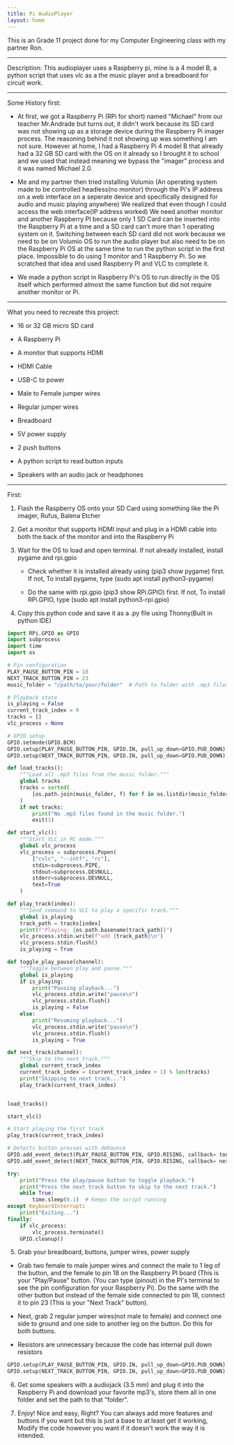 ```yaml
---
title: Pi AudioPlayer
layout: home
---
```

This is an Grade 11 project done for my Computer Engineering class with my partner Ron.
<hr>
Description: This audioplayer uses a Raspberry pi, mine is a 4 model B, a python script that uses vlc as a the music player and a breadboard for circuit work.
<hr>
Some History first:

- At first, we got a Raspberry Pi (RPi for short) named "Michael" from our teacher Mr.Andrade but turns out, it didn't work because its SD card was not showing up as a storage device during the Raspberry Pi imager process. The reasoning behind it not showing up was something I am not sure. However at home, I had a Raspberry Pi 4 model B that already had a 32 GB SD card with the OS on it already so I brought it to school and we used that instead meaning we bypass the "imager" process and it was named Michael 2.0.

- Me and my partner then tried installing Volumio (An operating system made to be controlled headless(no monitor) through the Pi's IP address on a web interface on a seperate device and specifically designed for audio and music playing anywhere) We realized that even though I could access the web interface(IP address worked) We need another monitor and another Raspberry PI because only 1 SD Card can be inserted into the Raspberry Pi at a time and a SD card can't more than 1 operating system on it. Switching between each SD card did not work because we need to be on Volumio OS to run the audio player but also need to be on the Raspberry Pi OS at the same time to run the python script in the first place. Impossible to do using 1 monitor and 1 Raspberry Pi. So we scratched that idea and used Raspberry PI and VLC to complete it.

- We made a python script in Raspberry Pi's OS to run directly in the OS itself which performed almost the same function but did not require another monitor or Pi.
<hr>
What you need to recreate this project:  

-  16 or 32 GB micro SD card

-  A Raspberry Pi

-  A monitor that supports HDMI

-  HDMI Cable

-  USB-C to power

- Male to Female jumper wires

- Regular jumper wires

- Breadboard  

- 5V power supply  

- 2 push buttons  

- A python script to read button inputs

- Speakers with an audio jack or headphones
<hr>

First:
 
1. Flash the Raspberry OS onto your SD Card using something like the Pi imager, Rufus, Balena Etcher

2. Get a monitor that supports HDMI input and plug in a HDMI cable into both the back of the monitor and into the Raspberry Pi

3. Wait for the OS to load and open terminal. If not already installed, install pygame and rpi.gpio

   - Check whether it is installed already using (pip3 show pygame) first. If not, To install pygame, type (sudo apt install python3-pygame)
   
   - Do the same with rpi.gpio (pip3 show RPi.GPIO) first. If not, To install RPi.GPIO, type (sudo apt install python3-rpi.gpio)

4. Copy this python code and save it as a .py file using Thonny(Built in python IDE)

```python
import RPi.GPIO as GPIO
import subprocess
import time
import os

# Pin configuration
PLAY_PAUSE_BUTTON_PIN = 18
NEXT_TRACK_BUTTON_PIN = 23
music_folder = "/path/to/your/folder"  # Path to folder with .mp3 files

# Playback state
is_playing = False
current_track_index = 0
tracks = []
vlc_process = None

# GPIO setup
GPIO.setmode(GPIO.BCM)
GPIO.setup(PLAY_PAUSE_BUTTON_PIN, GPIO.IN, pull_up_down=GPIO.PUD_DOWN)
GPIO.setup(NEXT_TRACK_BUTTON_PIN, GPIO.IN, pull_up_down=GPIO.PUD_DOWN)

def load_tracks():
    """Load all .mp3 files from the music folder."""
    global tracks
    tracks = sorted(
        [os.path.join(music_folder, f) for f in os.listdir(music_folder) if f.endswith(".mp3")]
    )
    if not tracks:
        print("No .mp3 files found in the music folder.")
        exit(1)

def start_vlc():
    """Start VLC in RC mode."""
    global vlc_process
    vlc_process = subprocess.Popen(
        ["cvlc", "--intf", "rc"],
        stdin=subprocess.PIPE,
        stdout=subprocess.DEVNULL,
        stderr=subprocess.DEVNULL,
        text=True
    )

def play_track(index):
    """Send command to VLC to play a specific track."""
    global is_playing
    track_path = tracks[index]
    print(f"Playing: {os.path.basename(track_path)}")
    vlc_process.stdin.write(f"add {track_path}\n")
    vlc_process.stdin.flush()
    is_playing = True

def toggle_play_pause(channel):
    """Toggle between play and pause."""
    global is_playing
    if is_playing:
        print("Pausing playback...")
        vlc_process.stdin.write("pause\n")
        vlc_process.stdin.flush()
        is_playing = False
    else:
        print("Resuming playback...")
        vlc_process.stdin.write("pause\n")  
        vlc_process.stdin.flush()
        is_playing = True

def next_track(channel):
    """Skip to the next track."""
    global current_track_index
    current_track_index = (current_track_index + 1) % len(tracks)
    print("Skipping to next track...")
    play_track(current_track_index)


load_tracks()

start_vlc()

# Start playing the first track
play_track(current_track_index)

# Detects button presses with debounce
GPIO.add_event_detect(PLAY_PAUSE_BUTTON_PIN, GPIO.RISING, callback= toggle_play_pause, bouncetime=100)
GPIO.add_event_detect(NEXT_TRACK_BUTTON_PIN, GPIO.RISING, callback= next_track, bouncetime=100)

try:
    print("Press the play/pause button to toggle playback.")
    print("Press the next track button to skip to the next track.")
    while True:
        time.sleep(0.1)  # Keeps the script running
except KeyboardInterrupt:
    print("Exiting...")
finally:
    if vlc_process:
        vlc_process.terminate()
    GPIO.cleanup()
 ```
5. Grab your breadboard, buttons, jumper wires, power supply

 - Grab two female to male jumper wires and connect the male to 1 leg of the button, and the female to pin 18 on the Raspberry PI board (This is your "Play/Pause" button. (You can type (pinout) in the PI's terminal to see the pin configuration for your Raspberry Pi). Do the same with the other button but instead of the female side connected to pin 18, connect it to pin 23 (This is your "Next Track" button).

 - Next, grab 2 regular jumper wires(not male to female) and connect one side to ground and one side to another leg on the button. Do this for both buttons.
 
 - Resistors are unnecessary because the code has internal pull down resistors
 
```python
GPIO.setup(PLAY_PAUSE_BUTTON_PIN, GPIO.IN, pull_up_down=GPIO.PUD_DOWN)
GPIO.setup(NEXT_TRACK_BUTTON_PIN, GPIO.IN, pull_up_down=GPIO.PUD_DOWN)
```
6. Get some speakers with a audiojack (3.5 mm) and plug it into the Raspberry Pi and download your favorite mp3's, store them all in one folder and set the path to that "folder".

7. Enjoy! Nice and easy, Right? You can always add more features and buttons if you want but this is just a base to at least get it working, Modify the code however you want if it doesn't work the way it is intended.

  
  

